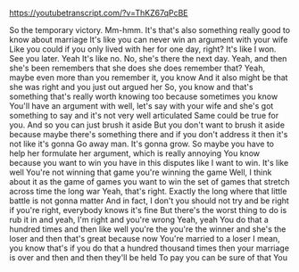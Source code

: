 https://youtubetranscript.com/?v=ThKZ67qPcBE

 So the temporary victory. Mm-hmm. It's that's also something really good to know about marriage It's like you can never win an argument with your wife Like you could if you only lived with her for one day, right? It's like I won. See you later. Yeah It's like no. No, she's there the next day. Yeah, and then she's been remembers that she does she does remember that? Yeah, maybe even more than you remember it, you know And it also might be that she was right and you just out argued her So, you know and that's something that's really worth knowing too because sometimes you know You'll have an argument with well, let's say with your wife and she's got something to say and it's not very well articulated Same could be true for you. And so you can just brush it aside But you don't want to brush it aside because maybe there's something there and if you don't address it then it's not like it's gonna Go away man. It's gonna grow. So maybe you have to help her formulate her argument, which is really annoying You know because you want to win you have in this disputes like I want to win. It's like well You're not winning that game you're winning the game Well, I think about it as the game of games you want to win the set of games that stretch across time the long war Yeah, that's right. Exactly the long where that little battle is not gonna matter And in fact, I don't you should not try and be right if you're right, everybody knows it's fine But there's the worst thing to do is rub it in and yeah, I'm right and you're wrong Yeah, yeah You do that a hundred times and then like well you're the you're the winner and she's the loser and then that's great because now You're married to a loser I mean, you know that's if you do that a hundred thousand times then your marriage is over and then and then they'll be held To pay you can be sure of that You